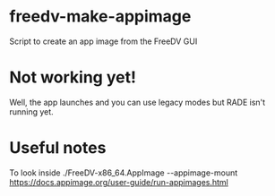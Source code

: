 # freedv-make-appimage
Script to create an app image from the FreeDV GUI

# Not working yet!
Well, the app launches and you can use legacy modes but RADE isn't running yet.

# Useful notes

To look inside ./FreeDV-x86_64.AppImage --appimage-mount 
https://docs.appimage.org/user-guide/run-appimages.html
